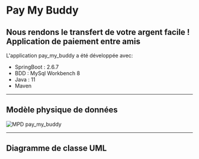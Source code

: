 # Pay My Buddy 
__Nous rendons le transfert de votre argent facile !__
Application de paiement entre amis
-----------------------------------------------------  

L'application pay_my_buddy a été développée avec:  
* SpringBoot : 2.6.7
* BDD : MySql Workbench 8
* Java : 11
* Maven
  
------------------------------------------------------  
    
## Modèle physique de données  
  
![MPD pay_my_buddy](https://github.com/codedidier/paymybuddy_V5_OC-P6/blob/main/img/MPD-pay_my_buddy-v5.png) 
  
---------------------------------------------------------  
  
## Diagramme de classe UML  
